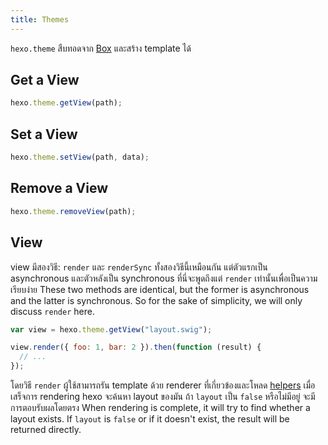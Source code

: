 ```yaml
---
title: Themes
---
```


`hexo.theme` สืบทอดจาก [Box](box.html) และสร้าง template ได้

## Get a View

```js
hexo.theme.getView(path);
```

## Set a View

```js
hexo.theme.setView(path, data);
```

## Remove a View

```js
hexo.theme.removeView(path);
```

## View

view มีสองวิธี: `render` และ `renderSync` ทั้งสองวิธีนี้เหมือนกัน แต่ตัวแรกเป็น asynchronous และตัวหลังเป็น synchronous ที่นี่จะพูดถึงแต่ `render` เท่านั้นเพื่อเป็นความเรียบง่าย These two methods are identical, but the former is asynchronous and the latter is synchronous. So for the sake of simplicity, we will only discuss `render` here.

```js
var view = hexo.theme.getView("layout.swig");

view.render({ foo: 1, bar: 2 }).then(function (result) {
  // ...
});
```

โดยวิธี `render` ผู้ใช้สามารถรัน template ด้วย renderer ที่เกี่ยวข้องและโหลด [helpers](helper.html) เมื่อเสร็จการ rendering hexo จะค้นหา layout ของมัน ถ้า `layout` เป็น `false` หรือไม่มีอยู่ จะมีการตอบรับผลโดยตรง When rendering is complete, it will try to find whether a layout exists. If `layout` is `false` or if it doesn't exist, the result will be returned directly.
